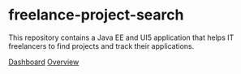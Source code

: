 # freelance-project-search

This repository contains a Java EE and UI5 application that helps IT freelancers to find projects and track their applications.

[Dashboard](../../raw/master/img/Dashboard.png "")
[Overview](../../raw/master/img/Overview.png "")
